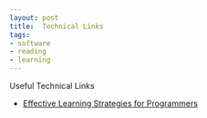 ```yaml
---
layout: post
title:  Technical Links
tags:
- software
- reading
- learning
---
```


Useful Technical Links

* [Effective Learning Strategies for Programmers](http://akaptur.com/blog/2015/10/10/effective-learning-strategies-for-programmers/)
